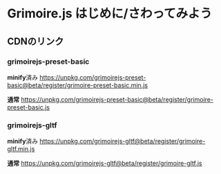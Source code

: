 # Grimoire.js はじめに/さわってみよう

## CDNのリンク

### grimoirejs-preset-basic

**minify**済み
https://unpkg.com/grimoirejs-preset-basic@beta/register/grimoire-preset-basic.min.js

**通常**
https://unpkg.com/grimoirejs-preset-basic@beta/register/grimoire-preset-basic.js

### grimoirejs-gltf

**minify**済み
https://unpkg.com/grimoirejs-gltf@beta/register/grimoire-gltf.min.js

**通常**
https://unpkg.com/grimoirejs-gltf@beta/register/grimoire-gltf.js
